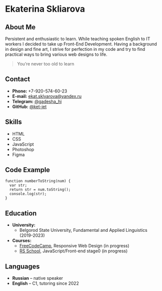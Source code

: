# Ekaterina Skliarova

## About Me
Persistent and enthusiastic to learn. While teaching spoken English to IT workers I decided to take up Front-End Development. Having a background in design and fine art, I strive for perfection in my code and try to find practical ways to bring various web designs to life.
> You’re never too old to learn

## Contact
* **Phone:** +7-920-574-60-23
* **E-mail:** ekat.sklyarova@yandex.ru
* **Telegram:** [@gadesha_hi](https://t.me/gadesha_hi)
* **GitHub:** [@ket-jet](https://github.com/ket-jet)

## Skills
* HTML
* CSS
* JavaScript
* Photoshop
* Figma

## Code Example
```
function numberToString(num) {
  var str;
  return str = num.toString();
  console.log(str);
}
```

## Education
* **University:** 
    * Belgorod State University, Fundamental and Applied Linguistics (2019-2023)
* **Courses:**
    * [FreeCodeCamp](https://www.freecodecamp.org/), Responsive Web Design (in progress)
    * [RS School](https://rs.school/), JavaScript/Front-end stage0 (in progress)

## Languages
* **Russian** – native speaker
* **English** – C1, tutoring since 2022